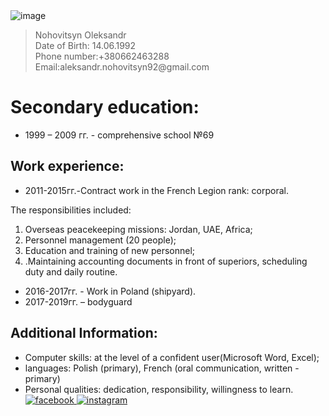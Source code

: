 <!DOCTYPE html>
<html lang="en">
<head>
    <meta charset="uTF-8">
    <meta name="viewport" content="width=device-width, initial-scale=1.0">
  <title>Summary</title>
</head>

<body>
  <img src="1.jpg" alt="image">
  <blockquote>
    Nohovitsyn Oleksandr<br>
    Date of Birth: 14.06.1992<br>
    Phone number:+380662463288<br>
    Email:aleksandr.nohovitsyn92@gmail.com<br>
  </blockquote>
  <h1>Secondary education:</h1>
  <ul>
    <li>1999 – 2009 гг. - comprehensive school №69</li>
  </ul>
  <h2>Work experience:</h2>
  <ul>
    <li>2011-2015гг.-Contract work in the French Legion
      rank: corporal.</li>
  </ul>
  <p>The responsibilities included:</p>
  <ol>
    <li>Overseas peacekeeping missions: Jordan, UAE, Africa;</li>
    <li>Personnel management (20 people);</li>
    <li>Education and training of new personnel;</li>
    <li>.Maintaining accounting documents in front of superiors, scheduling duty and daily routine. </li>
  </ol>
  <ul>
    <li>2016-2017гг. - Work in Poland (shipyard).</li>
    <li>2017-2019гг. – bodyguard</li>
  </ul>
  <h2>Additional Information:</h2>
  <ul>
    <li> Computer skills: at the level of a confident user(Microsoft Word, Excel);</li>
    <li> languages: Polish (primary), French (oral communication, written - primary)</li>
    <li> Personal qualities: dedication, responsibility, willingness to learn.</li>
    <a href="https://www.facebook.com/alexander.nogovitsin" title="My page facebook">
      <img src="facebook.png" alt="facebook">
    </a>
    <a href="https://www.instagram.com/oleksandr_nogovitsyn/?hl=ru" title="My page instagram">
      <img src="instagram.jpg" alt="instagram">
    </a>
  </ul>
</body>

</html>

